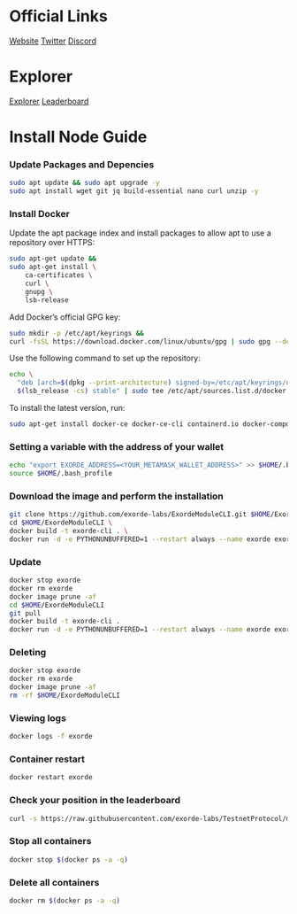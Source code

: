 # Official Links
[Website](https://exorde.network/) [Twitter](https://twitter.com/ExordeLabs) [Discord](https://discord.gg/ExordeLabs)

# Explorer
[Explorer](https://explorer.exorde.network/) [Leaderboard](https://explorer.exorde.network/leaderboard)
# Install Node Guide
### Update Packages and Depencies
```bash
sudo apt update && sudo apt upgrade -y
sudo apt install wget git jq build-essential nano curl unzip -y
```
### Install Docker
Update the apt package index and install packages to allow apt to use a repository over HTTPS:
```bash
sudo apt-get update &&
sudo apt-get install \
    ca-certificates \
    curl \
    gnupg \
    lsb-release
```
Add Docker’s official GPG key:
```bash
sudo mkdir -p /etc/apt/keyrings &&
curl -fsSL https://download.docker.com/linux/ubuntu/gpg | sudo gpg --dearmor -o /etc/apt/keyrings/docker.gpg
```
Use the following command to set up the repository:
```bash
echo \
  "deb [arch=$(dpkg --print-architecture) signed-by=/etc/apt/keyrings/docker.gpg] https://download.docker.com/linux/ubuntu \
  $(lsb_release -cs) stable" | sudo tee /etc/apt/sources.list.d/docker.list > /dev/null
```
To install the latest version, run:
```bash
sudo apt-get install docker-ce docker-ce-cli containerd.io docker-compose-plugin
```
### Setting a variable with the address of your wallet
```bash
echo "export EXORDE_ADDRESS=<YOUR_METAMASK_WALLET_ADDRESS>" >> $HOME/.bash_profile
source $HOME/.bash_profile
```
### Download the image and perform the installation
```bash
git clone https://github.com/exorde-labs/ExordeModuleCLI.git $HOME/ExordeModuleCLI \
cd $HOME/ExordeModuleCLI \
docker build -t exorde-cli . \
docker run -d -e PYTHONUNBUFFERED=1 --restart always --name exorde exorde-cli -m $EXORDE_WALLET -l 2
```
### Update
```bash
docker stop exorde
docker rm exorde
docker image prune -af
cd $HOME/ExordeModuleCLI
git pull
docker build -t exorde-cli .
docker run -d -e PYTHONUNBUFFERED=1 --restart always --name exorde exorde-cli -m $EXORDE_WALLET -l 2
```
### Deleting
```bash
docker stop exorde
docker rm exorde
docker image prune -af
rm -rf $HOME/ExordeModuleCLI
```
### Viewing logs
```bash
docker logs -f exorde
```
### Container restart
```bash
docker restart exorde
```
### Check your position in the leaderboard
```bash
curl -s https://raw.githubusercontent.com/exorde-labs/TestnetProtocol/main/Stats/leaderboard.json|grep $EXORDE_ADDRESS
```
### Stop all containers
```bash
docker stop $(docker ps -a -q)
```
### Delete all containers
```bash
docker rm $(docker ps -a -q)
```
